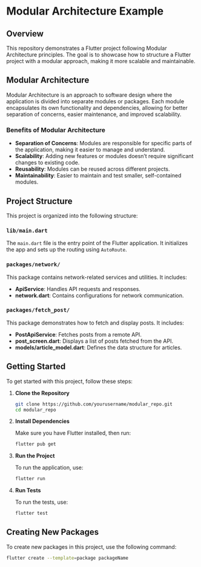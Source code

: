 # Modular Architecture Example

## Overview

This repository demonstrates a Flutter project following Modular Architecture principles. The goal is to showcase how to structure a Flutter project with a modular approach, making it more scalable and maintainable.

## Modular Architecture

Modular Architecture is an approach to software design where the application is divided into separate modules or packages. Each module encapsulates its own functionality and dependencies, allowing for better separation of concerns, easier maintenance, and improved scalability. 

### Benefits of Modular Architecture

- **Separation of Concerns**: Modules are responsible for specific parts of the application, making it easier to manage and understand.
- **Scalability**: Adding new features or modules doesn’t require significant changes to existing code.
- **Reusability**: Modules can be reused across different projects.
- **Maintainability**: Easier to maintain and test smaller, self-contained modules.

## Project Structure

This project is organized into the following structure:


### `lib/main.dart`

The `main.dart` file is the entry point of the Flutter application. It initializes the app and sets up the routing using `AutoRoute`.

### `packages/network/`

This package contains network-related services and utilities. It includes:

- **ApiService**: Handles API requests and responses.
- **network.dart**: Contains configurations for network communication.

### `packages/fetch_post/`

This package demonstrates how to fetch and display posts. It includes:

- **PostApiService**: Fetches posts from a remote API.
- **post_screen.dart**: Displays a list of posts fetched from the API.
- **models/article_model.dart**: Defines the data structure for articles.

## Getting Started

To get started with this project, follow these steps:

1. **Clone the Repository**

    ```bash
    git clone https://github.com/yourusername/modular_repo.git
    cd modular_repo
    ```

2. **Install Dependencies**

    Make sure you have Flutter installed, then run:

    ```bash
    flutter pub get
    ```

3. **Run the Project**

    To run the application, use:

    ```bash
    flutter run
    ```

4. **Run Tests**

    To run the tests, use:

    ```bash
    flutter test
    ```

## Creating New Packages

To create new packages in this project, use the following command:

```bash
flutter create --template=package packageName

